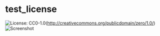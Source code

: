 # test_license
![License: CC0-1.0](https://licensebuttons.net/l/zero/1.0/80x15.png)(http://creativecommons.org/publicdomain/zero/1.0/)
![Screenshot](https://via.placeholder.com/800x400)

